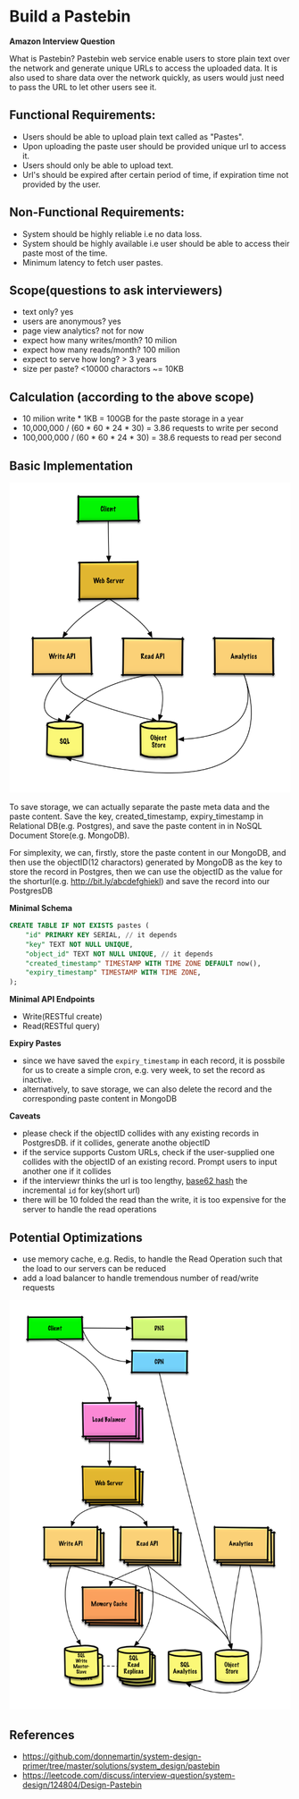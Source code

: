 Build a Pastebin
===
**Amazon Interview Question**

What is Pastebin?
Pastebin web service enable users to store plain text over the network and generate unique URLs to access the uploaded data. It is also used to share data over the network quickly, as users would just need to pass the URL to let other users see it.

Functional Requirements:
---
- Users should be able to upload plain text called as "Pastes".
- Upon uploading the paste user should be provided unique url to access it.
- Users should only be able to upload text.
- Url's should be expired after certain period of time, if expiration time not provided by the user.

Non-Functional Requirements:
---
- System should be highly reliable i.e no data loss.
- System should be highly available i.e user should be able to access their paste most of the time.
- Minimum latency to fetch user pastes.

Scope(questions to ask interviewers)
---
- text only? yes
- users are anonymous? yes
- page view analytics? not for now
- expect how many writes/month? 10 milion
- expect how many reads/month? 100 milion
- expect to serve how long? > 3 years
- size per paste? <10000 charactors ~= 10KB

Calculation (according to the above scope)
---
- 10 milion write * 1KB = 100GB for the paste storage in a year
- 10,000,000 / (60 * 60 * 24 * 30) = 3.86 requests to write per second
- 100,000,000 / (60 * 60 * 24 * 30) = 38.6 requests to read per second

Basic Implementation
---

![](./basic.png)

To save storage, we can actually separate the paste meta data and the paste content. Save the key, created_timestamp, expiry_timestamp in Relational DB(e.g. Postgres), and save the paste content in in NoSQL Document Store(e.g. MongoDB).

For simplexity, we can, firstly, store the paste content in our MongoDB, and then use the objectID(12 charactors) generated by MongoDB as the key to store the record in Postgres, then we can use the objectID as the value for the shorturl(e.g. http://bit.ly/abcdefghiekl) and save the record into our PostgresDB

**Minimal Schema**
```sql
CREATE TABLE IF NOT EXISTS pastes (
    "id" PRIMARY KEY SERIAL, // it depends
	"key" TEXT NOT NULL UNIQUE,
    "object_id" TEXT NOT NULL UNIQUE, // it depends
	"created_timestamp" TIMESTAMP WITH TIME ZONE DEFAULT now(),
    "expiry_timestamp" TIMESTAMP WITH TIME ZONE,
);
```

**Minimal API Endpoints**
- Write(RESTful create)
- Read(RESTful query)

**Expiry Pastes**
- since we have saved the `expiry_timestamp` in each record, it is possbile for us to create a simple cron, e.g. very week, to set the record as inactive. 
- alternatively, to save storage, we can also delete the record and the corresponding paste content in MongoDB

**Caveats**
- please check if the objectID collides with any existing records in PostgresDB. if it collides, generate anothe objectID
- if the service supports Custom URLs, check if the user-supplied one collides with the objectID of an existing record. Prompt users to input another one if it collides
- if the interviewr thinks the url is too lengthy, [base62 hash](../tiny_url/readme.md) the incremental `id` for key(short url)
- there will be 10 folded the read than the write, it is too expensive for the server to handle the read operations

Potential Optimizations
---
- use memory cache, e.g. Redis, to handle the Read Operation such that the load to our servers can be reduced
- add a load balancer to handle tremendous number of read/write requests

![](./advanced.png)

References
---
- https://github.com/donnemartin/system-design-primer/tree/master/solutions/system_design/pastebin
- https://leetcode.com/discuss/interview-question/system-design/124804/Design-Pastebin